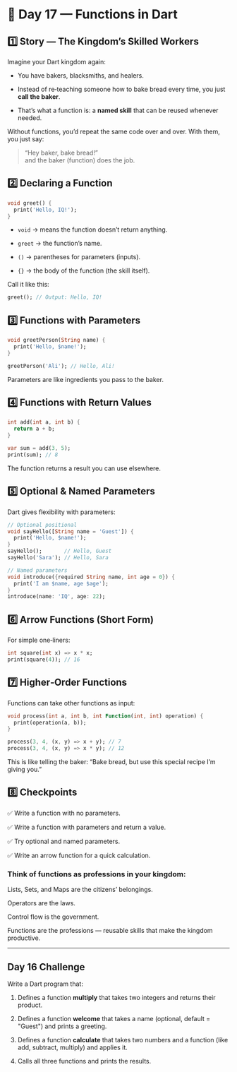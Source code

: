 # 🎯 Day 17 — Functions in Dart

## 1️⃣ Story — The Kingdom’s Skilled Workers
Imagine your Dart kingdom again:

- You have bakers, blacksmiths, and healers.

- Instead of re‑teaching someone how to bake bread every time, you just **call the baker**.

- That’s what a function is: a **named skill** that can be reused whenever needed.

Without functions, you’d repeat the same code over and over. With them, you just say:

>“Hey baker, bake bread!” \
>and the baker (function) does the job.
## 2️⃣ Declaring a Function
```dart
void greet() {
  print('Hello, IQ!');
}
```
- `void` → means the function doesn’t return anything.

- `greet` → the function’s name.

- `()` → parentheses for parameters (inputs).

- `{}` → the body of the function (the skill itself).

Call it like this:
```dart
greet(); // Output: Hello, IQ!
```
## 3️⃣ Functions with Parameters
```dart 
void greetPerson(String name) {
  print('Hello, $name!');
}

greetPerson('Ali'); // Hello, Ali!
```
Parameters are like ingredients you pass to the baker.
## 4️⃣ Functions with Return Values
```dart 
int add(int a, int b) {
  return a + b;
}

var sum = add(3, 5);
print(sum); // 8
``` 
The function returns a result you can use elsewhere.
## 5️⃣ Optional & Named Parameters
Dart gives flexibility with parameters:
```dart
// Optional positional
void sayHello([String name = 'Guest']) {
  print('Hello, $name!');
}
sayHello();       // Hello, Guest
sayHello('Sara'); // Hello, Sara

// Named parameters
void introduce({required String name, int age = 0}) {
  print('I am $name, age $age');
}
introduce(name: 'IQ', age: 22);
```
## 6️⃣ Arrow Functions (Short Form)
For simple one‑liners:
```dart
int square(int x) => x * x;
print(square(4)); // 16
``` 
## 7️⃣ Higher‑Order Functions
Functions can take other functions as input:
```dart
void process(int a, int b, int Function(int, int) operation) {
  print(operation(a, b));
}

process(3, 4, (x, y) => x + y); // 7
process(3, 4, (x, y) => x * y); // 12
```
This is like telling the baker: “Bake bread, but use this special recipe I’m giving you.”
## 8️⃣ Checkpoints
✅ Write a function with no parameters.

✅ Write a function with parameters and return a value.

✅ Try optional and named parameters.

✅ Write an arrow function for a quick calculation.

### Think of functions as professions in your kingdom:

Lists, Sets, and Maps are the citizens’ belongings.

Operators are the laws.

Control flow is the government.

Functions are the professions — reusable skills that make the kingdom productive.

---
## Day 16 Challenge
Write a Dart program that:

1. Defines a function **multiply** that takes two integers and returns their product.

2. Defines a function **welcome** that takes a name (optional, default = "Guest") and prints a greeting.

3. Defines a function **calculate** that takes two numbers and a function (like add, subtract, multiply) and applies it.

4. Calls all three functions and prints the results.







